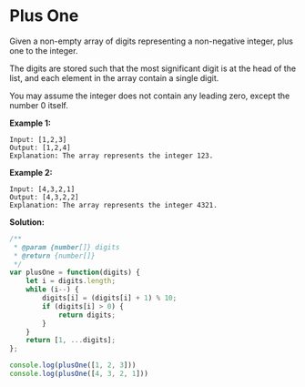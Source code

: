 # Plus One
Given a non-empty array of digits representing a non-negative integer, plus one to the integer.

The digits are stored such that the most significant digit is at the head of the list, and each element in the array contain a single digit.

You may assume the integer does not contain any leading zero, except the number 0 itself.

**Example 1:**

```
Input: [1,2,3]
Output: [1,2,4]
Explanation: The array represents the integer 123.
```

**Example 2:**

```
Input: [4,3,2,1]
Output: [4,3,2,2]
Explanation: The array represents the integer 4321.
```

**Solution:**

<!-- js-console -->
```javascript
/**
 * @param {number[]} digits
 * @return {number[]}
 */
var plusOne = function(digits) {    
    let i = digits.length;
    while (i--) {
        digits[i] = (digits[i] + 1) % 10;
        if (digits[i] > 0) {
            return digits;
        }
    }
    return [1, ...digits];
};

console.log(plusOne([1, 2, 3]))
console.log(plusOne([4, 3, 2, 1]))
```
